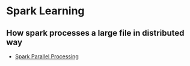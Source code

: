 # Spark Learning

## How spark processes a large file in distributed way

* [Spark Parallel Processing](https://https://www.youtube.com/watch?v=9HY8KG2FWF0)
